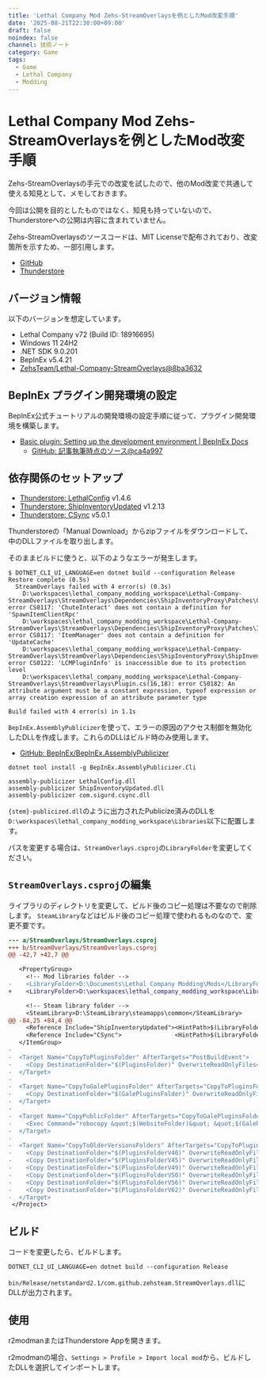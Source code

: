 ```yaml
---
title: 'Lethal Company Mod Zehs-StreamOverlaysを例としたMod改変手順'
date: '2025-08-21T22:30:00+09:00'
draft: false
noindex: false
channel: 技術ノート
category: Game
tags:
  - Game
  - Lethal Company
  - Modding
---
```

# Lethal Company Mod Zehs-StreamOverlaysを例としたMod改変手順

Zehs-StreamOverlaysの手元での改変を試したので、他のMod改変で共通して使える知見として、メモしておきます。

今回は公開を目的としたものではなく、知見も持っていないので、Thunderstoreへの公開は内容に含まれていません。

Zehs-StreamOverlaysのソースコードは、MIT Licenseで配布されており、改変箇所を示すため、一部引用します。

- [GitHub](https://github.com/ZehsTeam/Lethal-Company-StreamOverlays)
- [Thunderstore](https://thunderstore.io/c/lethal-company/p/Zehs/StreamOverlays/)

## バージョン情報

以下のバージョンを想定しています。

- Lethal Company v72 (Build ID: 18916695)
- Windows 11 24H2
- .NET SDK 9.0.201
- BepInEx v5.4.21
- [ZehsTeam/Lethal-Company-StreamOverlays@8ba3632](https://github.com/ZehsTeam/Lethal-Company-StreamOverlays/commit/8ba3632a2ba7b8f5a4e9564d0c737ea80f7e2847)

## BeplnEx プラグイン開発環境の設定

BeplnEx公式チュートリアルの開発環境の設定手順に従って、プラグイン開発環境を構築します。

- [Basic plugin: Setting up the development environment | BepInEx Docs](https://docs.bepinex.dev/articles/dev_guide/plugin_tutorial/1_setup.html)
  - [GitHub: 記事執筆時点のソース@ca4a997](https://github.com/BepInEx/bepinex-docs/blob/ca4a9972db33ba98034ba461aa820b110390241f/articles/dev_guide/plugin_tutorial/1_setup.md)

## 依存関係のセットアップ

- [Thunderstore: LethalConfig](https://thunderstore.io/c/lethal-company/p/AinaVT/LethalConfig/) v1.4.6
- [Thunderstore: ShipInventoryUpdated](https://thunderstore.io/c/lethal-company/p/LethalCompanyModding/ShipInventoryUpdated/) v1.2.13
- [Thunderstore: CSync](https://thunderstore.io/c/lethal-company/p/Sigurd/CSync/) v5.0.1

Thunderstoreの「Manual Download」からzipファイルをダウンロードして、中のDLLファイルを取り出します。

そのままビルドに使うと、以下のようなエラーが発生します。

```plain
$ DOTNET_CLI_UI_LANGUAGE=en dotnet build --configuration Release       
Restore complete (0.5s)
  StreamOverlays failed with 4 error(s) (0.3s)
    D:\workspaces\lethal_company_modding_workspace\Lethal-Company-StreamOverlays\StreamOverlays\Dependencies\ShipInventoryProxy\Patches\ChuteInteractPatch.cs(10,40): error CS0117: 'ChuteInteract' does not contain a definition for 'SpawnItemClientRpc'
    D:\workspaces\lethal_company_modding_workspace\Lethal-Company-StreamOverlays\StreamOverlays\Dependencies\ShipInventoryProxy\Patches\ItemManagerPatch.cs(10,38): error CS0117: 'ItemManager' does not contain a definition for 'UpdateCache'
    D:\workspaces\lethal_company_modding_workspace\Lethal-Company-StreamOverlays\StreamOverlays\Dependencies\ShipInventoryProxy\ShipInventoryProxy.cs(12,39): error CS0122: 'LCMPluginInfo' is inaccessible due to its protection level
    D:\workspaces\lethal_company_modding_workspace\Lethal-Company-StreamOverlays\StreamOverlays\Plugin.cs(16,18): error CS0182: An attribute argument must be a constant expression, typeof expression or array creation expression of an attribute parameter type

Build failed with 4 error(s) in 1.1s
```

`BepInEx.AssemblyPublicizer`を使って、エラーの原因のアクセス制御を無効化したDLLを作成します。これらのDLLはビルド時のみ使用します。

- [GitHub: BepInEx/BepInEx.AssemblyPublicizer](https://github.com/BepInEx/BepInEx.AssemblyPublicizer)

```shell
dotnet tool install -g BepInEx.AssemblyPublicizer.Cli

assembly-publicizer LethalConfig.dll
assembly-publicizer ShipInventoryUpdated.dll
assembly-publicizer com.sigurd.csync.dll
```

`{stem}-publicized.dll`のように出力されたPublicize済みのDLLを`D:\workspaces\lethal_company_modding_workspace\Libraries`以下に配置します。

パスを変更する場合は、`StreamOverlays.csproj`の`LibraryFolder`を変更してください。

## `StreamOverlays.csproj`の編集

ライブラリのディレクトリを変更して、ビルド後のコピー処理は不要なので削除します。
`SteamLibrary`などはビルド後のコピー処理で使われるものなので、変更不要です。

```diff
--- a/StreamOverlays/StreamOverlays.csproj
+++ b/StreamOverlays/StreamOverlays.csproj
@@ -42,7 +42,7 @@

   <PropertyGroup>
     <!-- Mod libraries folder -->
-    <LibraryFolder>D:\Documents\Lethal Company Modding\Mods</LibraryFolder>
+    <LibraryFolder>D:\workspaces\lethal_company_modding_workspace\Libraries</LibraryFolder>

     <!-- Steam library folder -->
     <SteamLibrary>D:\SteamLibrary\steamapps\common</SteamLibrary>
@@ -84,25 +84,4 @@
     <Reference Include="ShipInventoryUpdated"><HintPath>$(LibraryFolder)\LethalCompanyModding-ShipInventoryUpdated\ShipInventoryUpdated.dll</HintPath></Reference>
     <Reference Include="CSync">               <HintPath>$(LibraryFolder)\Sigurd-CSync\com.sigurd.csync.dll                                 </HintPath></Reference>
   </ItemGroup>
-
-  <Target Name="CopyToPluginsFolder" AfterTargets="PostBuildEvent">
-    <Copy DestinationFolder="$(PluginsFolder)" OverwriteReadOnlyFiles="true" SkipUnchangedFiles="true" SourceFiles="$(TargetPath)" />
-  </Target>
-
-  <Target Name="CopyToGalePluginsFolder" AfterTargets="CopyToPluginsFolder">
-    <Copy DestinationFolder="$(GalePluginsFolder)" OverwriteReadOnlyFiles="true" SkipUnchangedFiles="true" SourceFiles="$(TargetPath)" />
-  </Target>
-
-  <Target Name="CopyPublicFolder" AfterTargets="CopyToGalePluginsFolder">
-    <Exec Command="robocopy &quot;$(WebsiteFolder)&quot; &quot;$(GalePluginsFolder)\public&quot; /mir || exit 0" />
-  </Target>
-
-  <Target Name="CopyToOlderVersionsFolders" AfterTargets="CopyToPluginsFolder">
-    <Copy DestinationFolder="$(PluginsFolderV40)" OverwriteReadOnlyFiles="true" SkipUnchangedFiles="true" SourceFiles="$(TargetPath)" />
-    <Copy DestinationFolder="$(PluginsFolderV45)" OverwriteReadOnlyFiles="true" SkipUnchangedFiles="true" SourceFiles="$(TargetPath)" />
-    <Copy DestinationFolder="$(PluginsFolderV49)" OverwriteReadOnlyFiles="true" SkipUnchangedFiles="true" SourceFiles="$(TargetPath)" />
-    <Copy DestinationFolder="$(PluginsFolderV50)" OverwriteReadOnlyFiles="true" SkipUnchangedFiles="true" SourceFiles="$(TargetPath)" />
-    <Copy DestinationFolder="$(PluginsFolderV56)" OverwriteReadOnlyFiles="true" SkipUnchangedFiles="true" SourceFiles="$(TargetPath)" />
-    <Copy DestinationFolder="$(PluginsFolderV62)" OverwriteReadOnlyFiles="true" SkipUnchangedFiles="true" SourceFiles="$(TargetPath)" />
-  </Target>
 </Project>
```

## ビルド

コードを変更したら、ビルドします。

```shell
DOTNET_CLI_UI_LANGUAGE=en dotnet build --configuration Release
```

`bin/Release/netstandard2.1/com.github.zehsteam.StreamOverlays.dll`にDLLが出力されます。

## 使用

r2modmanまたはThunderstore Appを開きます。

r2modmanの場合、`Settings > Profile > Import local mod`から、ビルドしたDLLを選択してインポートします。
